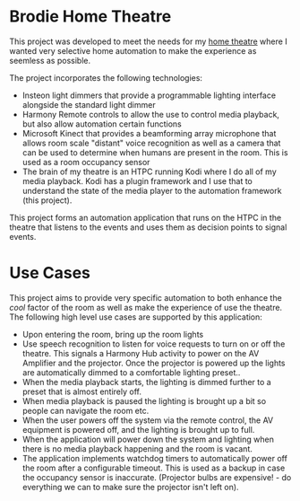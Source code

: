 # Brodie Home Theatre

This project was developed to meet the needs for my [home theatre](http://www.avsforum.com/forum/19-dedicated-theater-design-construction/1033681-brodie-home-theatre-build-thread-2.html#post46048545) where I wanted very selective home automation to make the experience as seemless as possible.

The project incorporates the following technologies: 
 - Insteon light dimmers that provide a programmable lighting interface alongside the standard light dimmer
 - Harmony Remote controls to allow the use to control media playback, but also allow automation certain functions
 - Microsoft Kinect that provides a beamforming array microphone that allows room scale "distant" voice recognition as well as a camera that can be used to determine when humans are present in the room.  This is used as a room occupancy sensor
 - The brain of my theatre is an HTPC running Kodi where I do all of my media playback.  Kodi has a plugin framework and I use that to understand the state of the media player to the automation framework (this project).

This project forms an automation application that runs on the HTPC in the theatre that listens to the events and uses them as decision points to signal events.

 # Use Cases
 
This project aims to provide very specific automation to both enhance the *cool* factor of the room as well as make the experience of use the theatre.  The following high level use cases are supported by this application:
- Upon entering the room, bring up the room lights
- Use speech recognition to listen for voice requests to turn on or off the theatre. This signals a Harmony Hub activity to power on the AV Amplifier and the projector.  Once the projector is powered up the lights are automatically dimmed to a comfortable lighting preset..
- When the media playback starts, the lighting is dimmed further to a preset that is almost entirely off.
- When media playback is paused the lighting is brought up a bit so people can navigate the room etc.
- When the user powers off the system via the remote control, the AV equipment is powered off, and the lighting is brought up to full.
- When the application will power down the system and lighting when there is no media playback happening and the room is vacant.
- The application implements watchdog timers to automatically power off the room after a configurable timeout.  This is used as a backup in case the occupancy sensor is inaccurate. (Projector bulbs are expensive! - do everything we can to make sure the projector isn't left on).
